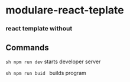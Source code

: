 # modulare-react-teplate
### react template without 


## Commands

```sh npm run dev``` starts developer server



```sh npm run buid ``` builds program


